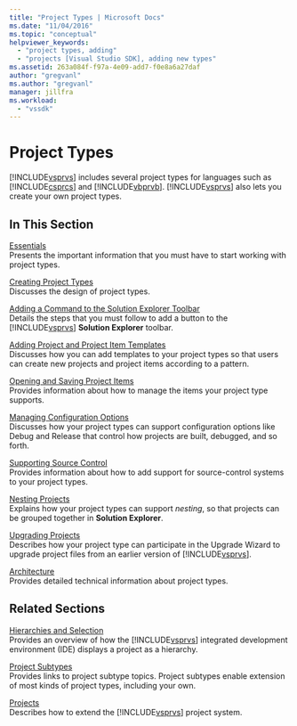 ```yaml
---
title: "Project Types | Microsoft Docs"
ms.date: "11/04/2016"
ms.topic: "conceptual"
helpviewer_keywords: 
  - "project types, adding"
  - "projects [Visual Studio SDK], adding new types"
ms.assetid: 263a084f-f97a-4e09-add7-f0e8a6a27daf
author: "gregvanl"
ms.author: "gregvanl"
manager: jillfra
ms.workload: 
  - "vssdk"
---
```

# Project Types
[!INCLUDE[vsprvs](../../code-quality/includes/vsprvs_md.md)] includes several project types for languages such as [!INCLUDE[csprcs](../../data-tools/includes/csprcs_md.md)] and [!INCLUDE[vbprvb](../../code-quality/includes/vbprvb_md.md)]. [!INCLUDE[vsprvs](../../code-quality/includes/vsprvs_md.md)] also lets you create your own project types.  
  
## In This Section  
 [Essentials](../../extensibility/internals/project-type-essentials.md)  
 Presents the important information that you must have to start working with project types.  
  
 [Creating Project Types](../../extensibility/internals/creating-project-types.md)  
 Discusses the design of project types.  
  
 [Adding a Command to the Solution Explorer Toolbar](../../extensibility/adding-a-command-to-the-solution-explorer-toolbar.md)  
 Details the steps that you must follow to add a button to the [!INCLUDE[vsprvs](../../code-quality/includes/vsprvs_md.md)] **Solution Explorer** toolbar.  
  
 [Adding Project and Project Item Templates](../../extensibility/internals/adding-project-and-project-item-templates.md)  
 Discusses how you can add templates to your project types so that users can create new projects and project items according to a pattern.  
  
 [Opening and Saving Project Items](../../extensibility/internals/opening-and-saving-project-items.md)  
 Provides information about how to manage the items your project type supports.  
  
 [Managing Configuration Options](../../extensibility/internals/managing-configuration-options.md)  
 Discusses how your project types can support configuration options like Debug and Release that control how projects are built, debugged, and so forth.  
  
 [Supporting Source Control](../../extensibility/internals/supporting-source-control.md)  
 Provides information about how to add support for source-control systems to your project types.  
  
 [Nesting Projects](../../extensibility/internals/nesting-projects.md)  
 Explains how your project types can support *nesting*, so that projects can be grouped together in **Solution Explorer**.  
  
 [Upgrading Projects](../../extensibility/internals/upgrading-projects.md)  
 Describes how your project type can participate in the Upgrade Wizard to upgrade project files from an earlier version of [!INCLUDE[vsprvs](../../code-quality/includes/vsprvs_md.md)].  
  
 [Architecture](../../extensibility/internals/project-types-architecture.md)  
 Provides detailed technical information about project types.  
  
## Related Sections  
 [Hierarchies and Selection](../../extensibility/internals/hierarchies-and-selection.md)  
 Provides an overview of how the [!INCLUDE[vsprvs](../../code-quality/includes/vsprvs_md.md)] integrated development environment (IDE) displays a project as a hierarchy.  
  
 [Project Subtypes](../../extensibility/internals/project-subtypes.md)  
 Provides links to project subtype topics. Project subtypes enable extension of most kinds of project types, including your own.  
  
 [Projects](../../extensibility/internals/projects.md)  
 Describes how to extend the [!INCLUDE[vsprvs](../../code-quality/includes/vsprvs_md.md)] project system.